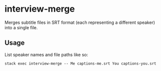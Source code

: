 # interview-merge

Merges subtitle files in SRT format (each representing a different speaker) into
a single file.

## Usage

List speaker names and file paths like so:

```
stack exec interview-merge -- Me captions-me.srt You captions-you.srt
```
